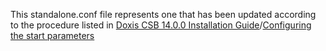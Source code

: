 This standalone.conf file represents one that has been updated according to the procedure listed in [Doxis CSB 14.0.0 Installation Guide](https://services.sergroup.com/documentation/api/documentations/2/257/765/WEBHELP/index.html)/[Configuring the start parameters](https://services.sergroup.com/documentation/api/documentations/2/257/765/WEBHELP/APP_CSB/topics/tsk_InstallAppSrv_JB7StartConfig.html)
